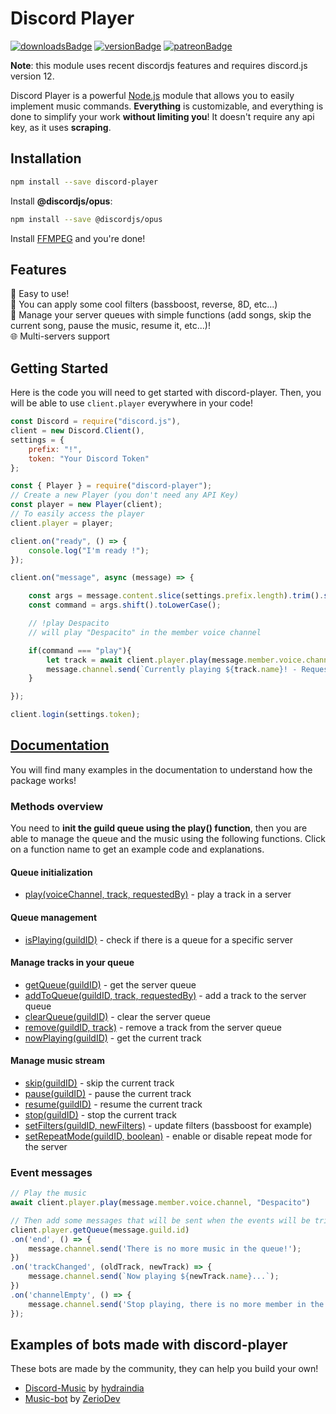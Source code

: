 # Discord Player

[![downloadsBadge](https://img.shields.io/npm/dt/discord-player?style=for-the-badge)](https://npmjs.com/discord-player)
[![versionBadge](https://img.shields.io/npm/v/discord-player?style=for-the-badge)](https://npmjs.com/discord-player)
[![patreonBadge](https://img.shields.io/endpoint.svg?url=https%3A%2F%2Fshieldsio-patreon.herokuapp.com%2FAndroz2091%2Fpledges&style=for-the-badge)](https://patreon.com/Androz2091)

**Note**: this module uses recent discordjs features and requires discord.js version 12.

Discord Player is a powerful [Node.js](https://nodejs.org) module that allows you to easily implement music commands. **Everything** is customizable, and everything is done to simplify your work **without limiting you**! It doesn't require any api key, as it uses **scraping**.

## Installation

```sh
npm install --save discord-player
```

Install **@discordjs/opus**:

```sh
npm install --save @discordjs/opus
```

Install [FFMPEG](https://www.ffmpeg.org/download.html) and you're done!

## Features

🤘 Easy to use!  
🎸 You can apply some cool filters (bassboost, reverse, 8D, etc...)  
🎼 Manage your server queues with simple functions (add songs, skip the current song, pause the music, resume it, etc...)!  
🌐 Multi-servers support

## Getting Started

Here is the code you will need to get started with discord-player. Then, you will be able to use `client.player` everywhere in your code!

```js
const Discord = require("discord.js"),
client = new Discord.Client(),
settings = {
    prefix: "!",
    token: "Your Discord Token"
};

const { Player } = require("discord-player");
// Create a new Player (you don't need any API Key)
const player = new Player(client);
// To easily access the player
client.player = player;

client.on("ready", () => {
    console.log("I'm ready !");
});

client.on("message", async (message) => {

    const args = message.content.slice(settings.prefix.length).trim().split(/ +/g);
    const command = args.shift().toLowerCase();

    // !play Despacito
    // will play "Despacito" in the member voice channel

    if(command === "play"){
        let track = await client.player.play(message.member.voice.channel, args[0], message.member.user.tag);
        message.channel.send(`Currently playing ${track.name}! - Requested by ${track.requestedBy}`);
    }

});

client.login(settings.token);
```

## [Documentation](https://discord-player.js.org)

You will find many examples in the documentation to understand how the package works!

### Methods overview

You need to **init the guild queue using the play() function**, then you are able to manage the queue and the music using the following functions. Click on a function name to get an example code and explanations.

#### Queue initialization

* [play(voiceChannel, track, requestedBy)](https://discord-player.js.org/Player.html#play) - play a track in a server

#### Queue management

* [isPlaying(guildID)](https://discord-player.js.org/Player.html#isPlaying) - check if there is a queue for a specific server

#### Manage tracks in your queue

* [getQueue(guildID)](https://discord-player.js.org/Player.html#getQueue) - get the server queue
* [addToQueue(guildID, track, requestedBy)](https://discord-player.js.org/Player.html#addToQueue) - add a track to the server queue
* [clearQueue(guildID)](https://discord-player.js.org/Player.html#clearQueue) - clear the server queue
* [remove(guildID, track)](https://discord-player.js.org/Player.html#remove) - remove a track from the server queue
* [nowPlaying(guildID)](https://discord-player.js.org/Player.html#nowPlaying) - get the current track

#### Manage music stream

* [skip(guildID)](https://discord-player.js.org/Player.html#skip) - skip the current track
* [pause(guildID)](https://discord-player.js.org/Player.html#pause) - pause the current track
* [resume(guildID)](https://discord-player.js.org/Player.html#resume) - resume the current track
* [stop(guildID)](https://discord-player.js.org/Player.html#stop) - stop the current track
* [setFilters(guildID, newFilters)](https://discord-player.js.org/Player.html#setFilters) - update filters (bassboost for example)
* [setRepeatMode(guildID, boolean)](https://discord-player.js.org/Player.html#setRepeatMode) - enable or disable repeat mode for the server

### Event messages

```js
// Play the music
await client.player.play(message.member.voice.channel, "Despacito")

// Then add some messages that will be sent when the events will be triggered
client.player.getQueue(message.guild.id)
.on('end', () => {
    message.channel.send('There is no more music in the queue!');
})
.on('trackChanged', (oldTrack, newTrack) => {
    message.channel.send(`Now playing ${newTrack.name}...`);
})
.on('channelEmpty', () => {
    message.channel.send('Stop playing, there is no more member in the voice channel...');
});
```

## Examples of bots made with discord-player

These bots are made by the community, they can help you build your own!

* [Discord-Music](https://github.com/hydraindia/discord-music) by [hydraindia](https://github.com/hydraindia)
* [Music-bot](https://github.com/ZerioDev/Music-bot) by [ZerioDev](https://github.com/ZerioDev)

